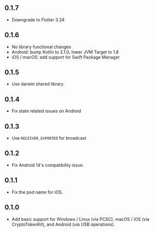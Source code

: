 ## 0.1.7

* Downgrade to Flutter 3.24

## 0.1.6

* No library functional changes
* Android: bump Kotlin to 2.1.0, lower JVM Target to 1.8
* iOS / macOS: add support for Swift Package Manager

## 0.1.5

* Use darwin shared library

## 0.1.4

* Fix state related issues on Android

## 0.1.3

* Use `RECEIVER_EXPORTED` for broadcast

## 0.1.2

* Fix Android 14's compatibility issue.

## 0.1.1

* Fix the pod name for iOS.

## 0.1.0

* Add basic support for Windows / Linux (via PCSC), macOS / iOS (via CryptoTokenKit), and Android (via USB operations).
